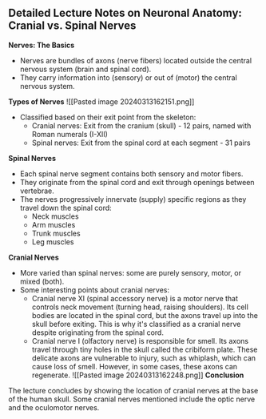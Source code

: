 ## Detailed Lecture Notes on Neuronal Anatomy: Cranial vs. Spinal Nerves



**Nerves: The Basics**

- Nerves are bundles of axons (nerve fibers) located outside the central nervous system (brain and spinal cord).
- They carry information into (sensory) or out of (motor) the central nervous system.

**Types of Nerves**
![[Pasted image 20240313162151.png]]
- Classified based on their exit point from the skeleton:
    - Cranial nerves: Exit from the cranium (skull) - 12 pairs, named with Roman numerals (I-XII)
    - Spinal nerves: Exit from the spinal cord at each segment - 31 pairs

**Spinal Nerves**

- Each spinal nerve segment contains both sensory and motor fibers.
- They originate from the spinal cord and exit through openings between vertebrae.
- The nerves progressively innervate (supply) specific regions as they travel down the spinal cord:
    - Neck muscles
    - Arm muscles
    - Trunk muscles
    - Leg muscles

**Cranial Nerves**

- More varied than spinal nerves: some are purely sensory, motor, or mixed (both).
- Some interesting points about cranial nerves:
    - Cranial nerve XI (spinal accessory nerve) is a motor nerve that controls neck movement (turning head, raising shoulders). Its cell bodies are located in the spinal cord, but the axons travel up into the skull before exiting. This is why it's classified as a cranial nerve despite originating from the spinal cord.
    - Cranial nerve I (olfactory nerve) is responsible for smell. Its axons travel through tiny holes in the skull called the cribiform plate. These delicate axons are vulnerable to injury, such as whiplash, which can cause loss of smell. However, in some cases, these axons can regenerate.
![[Pasted image 20240313162248.png]]
**Conclusion**

The lecture concludes by showing the location of cranial nerves at the base of the human skull. Some cranial nerves mentioned include the optic nerve and the oculomotor nerves.